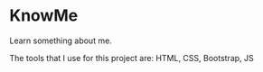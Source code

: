 # KnowMe
Learn something about me.

The tools that I use for this project are:
    HTML, CSS, Bootstrap, JS
    
